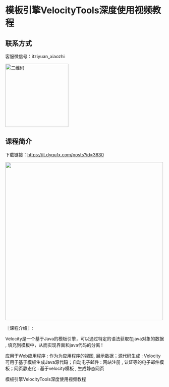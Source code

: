 # 模板引擎VelocityTools深度使用视频教程

## 联系方式

客服微信号：itziyuan_xiaozhi

<img src="https://ziyuanyun.oss-cn-guangzhou.aliyuncs.com/common/20240614073449/666b82192834a.jpg" width="200" height="200" alt="二维码">

## 课程简介

下载链接：https://it.dyqufx.com/posts?id=3630

<img src="https://ziyuanyun.oss-cn-guangzhou.aliyuncs.com/yun/20240515185241/664493f93a1b8.jpg" width="500" alt="">

  〖课程介绍〗:

 Velocity是一个基于Java的模板引擎，可以通过特定的语法获取在java对象的数据 , 填充到模板中，从而实现界面和java代码的分离 !

 应用于Web应用程序 : 作为为应用程序的视图, 展示数据；源代码生成 : Velocity可用于基于模板生成Java源代码；自动电子邮件 : 网站注册 , 认证等的电子邮件模板；网页静态化 : 基于velocity模板 , 生成静态网页

 模板引擎VelocityTools深度使用视频教程



  